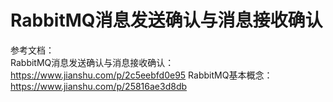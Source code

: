 # RabbitMQ消息发送确认与消息接收确认

参考文档：  
RabbitMQ消息发送确认与消息接收确认：https://www.jianshu.com/p/2c5eebfd0e95
RabbitMQ基本概念：https://www.jianshu.com/p/25816ae3d8db

